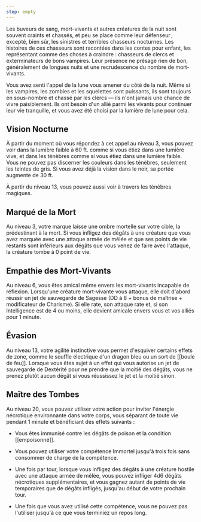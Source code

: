 ```yaml
---
step: empty
---
```

Les buveurs de sang, mort-vivants et autres créatures de la nuit sont souvent craints et chassés, et peu se place comme leur défenseur ; excepté, bien sûr, les sinistres et terribles chasseurs nocturnes. Les histoires de ces chasseurs sont racontées dans les contes pour enfant, les représentant comme des choses à craindre : chasseurs de clercs et exterminateurs de bons vampires. Leur présence ne présage rien de bon, généralement de longues nuits et une recrudescence du nombre de mort-vivants.

Vous avez senti l'appel de la lune vous amener du côté de la nuit. Même si les vampires, les zombies et les squelettes sont puissants, ils sont toujours en sous-nombre et chassé par les clercs — ils n'ont jamais une chance de vivre paisiblement. Ils ont besoin d'un allié parmi les vivants pour continuer leur vie tranquille, et vous avez été choisi par la lumière de lune pour cela.

## Vision Nocturne

À partir du moment où vous répondez à cet appel au niveau 3, vous pouvez voir dans la lumière faible à 60 ft. comme si vous étiez dans une lumière vive, et dans les ténèbres comme si vous étiez dans une lumière faible. Vous ne pouvez pas discerner les couleurs dans les ténèbres, seulement les teintes de gris. Si vous avez déjà la vision dans le noir, sa portée augmente de 30 ft.

À partir du niveau 13, vous pouvez aussi voir à travers les ténèbres magiques.

## Marqué de la Mort

Au niveau 3, votre marque laisse une ombre mortelle sur votre cible, la prédestinant à la mort. Si vous infligez des dégâts à une créature que vous avez marquée avec une attaque armée de mêlée et que ses points de vie restants sont inférieurs aux dégâts que vous venez de faire avec l'attaque, la créature tombe à 0 point de vie.

## Empathie des Mort-Vivants

Au niveau 6, vous êtes amical même envers les mort-vivants incapable de réflexion. Lorsqu'une créature mort-vivante vous attaque, elle doit d'abord réussir un jet de sauvegarde de Sagesse (DD à 8 + bonus de maîtrise + modificateur de Charisme). Si elle rate, son attaque rate et, si son Intelligence est de 4 ou moins, elle devient amicale envers vous et vos alliés pour 1 minute.

## Évasion
Au niveau 13, votre agilité instinctive vous permet d'esquiver certains effets de zone, comme le souffle électrique d'un dragon bleu ou un sort de [[boule de feu]]. Lorsque vous êtes sujet à un effet qui vous autorise un jet de sauvegarde de Dextérité pour ne prendre que la moitié des dégâts, vous ne prenez plutôt aucun dégât si vous réussissez le jet et la moitié sinon.

## Maître des Tombes

Au niveau 20, vous pouvez utiliser votre action pour inviter l'énergie nécrotique environnante dans votre corps, vous séparant de toute vie pendant 1 minute et bénéficiant des effets suivants : 

 - Vous êtes immunisé contre les dégâts de poison et la condition [[empoisonné]].
 - Vous pouvez utiliser votre compétence Immortel jusqu'à trois fois sans consommer de charge de la compétence.
 - Une fois par tour, lorsque vous infligez des dégâts à une créature hostile avec une attaque armée de mêlée, vous pouvez infliger 4d6 dégâts nécrotiques supplémentaires, et vous gagnez autant de points de vie temporaires que de dégâts infligés, jusqu'au début de votre prochain tour.

 - Une fois que vous avez utilisé cette compétence, vous ne pouvez pas l'utiliser jusqu'à ce que vous terminiez un repos long.
